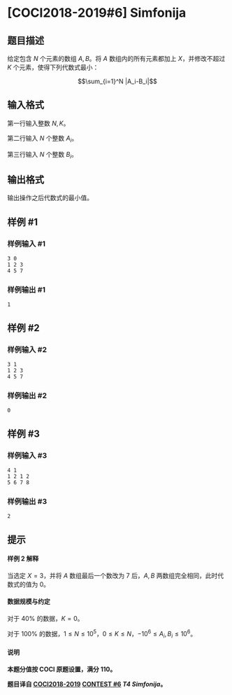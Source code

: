 # [COCI2018-2019#6] Simfonija

## 题目描述

给定包含 $N$ 个元素的数组 $A,B$。将 $A$ 数组内的所有元素都加上 $X$，并修改不超过 $K$ 个元素，使得下列代数式最小：

$$\sum_{i=1}^N |A_i-B_i|$$

## 输入格式

第一行输入整数 $N,K$。

第二行输入 $N$ 个整数 $A_i$。

第三行输入 $N$ 个整数 $B_i$。

## 输出格式

输出操作之后代数式的最小值。

## 样例 #1

### 样例输入 #1
```
3 0
1 2 3
4 5 7
```

### 样例输出 #1

```
1
```

## 样例 #2

### 样例输入 #2
```
3 1
1 2 3
4 5 7
```

### 样例输出 #2

```
0
```

## 样例 #3

### 样例输入 #3
```
4 1
1 2 1 2
5 6 7 8
```

### 样例输出 #3

```
2
```

## 提示

#### 样例 2 解释

当选定 $X=3$，并将 $A$ 数组最后一个数改为 $7$ 后，$A,B$ 两数组完全相同，此时代数式的值为 $0$。

#### 数据规模与约定

对于 $40\%$ 的数据，$K=0$。

对于 $100\%$ 的数据，$1 \le N \le 10^5$，$0 \le K \le N$，$-10^6 \le A_i,B_i \le 10^6$。

#### 说明

**本题分值按 COCI 原题设置，满分 $110$。**

**题目译自 [COCI2018-2019](https://hsin.hr/coci/archive/2018_2019/) [CONTEST #6](https://hsin.hr/coci/archive/2018_2019/contest6_tasks.pdf)  _T4 Simfonija_。**
